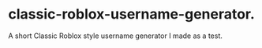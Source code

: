 # classic-roblox-username-generator.
A short Classic Roblox style username generator I made as a test.
